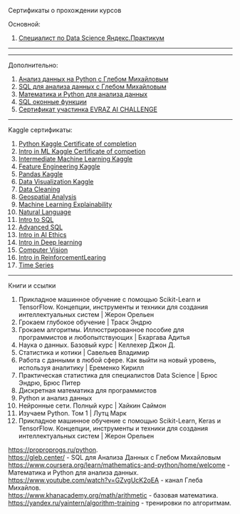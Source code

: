 Сертификаты о прохождении курсов

Основной:

1. [Специалист по Data Science Яндекс.Практикум](https://github.com/ArtyKrafty/Data_science_projects/blob/main/certificates/%D0%90%D1%80%D1%82%D1%91%D0%BC%20%D0%A1%D0%BE%D0%BB%D0%BE%D0%BC%D0%BA%D0%BE_20212DS00766.pdf)

---
---
Дополнительно:

1. [Анализ данных на Python c Глебом Михайловым](https://github.com/ArtyKrafty/Data_science_projects/blob/main/certificates/python.pdf)
2. [SQL для анализа данных с Глебом Михайловым](https://github.com/ArtyKrafty/Data_science_projects/blob/main/certificates/sql.pdf)
3. [Математика и Python для анализа данных](https://github.com/ArtyKrafty/Data_science_projects/blob/main/certificates/Math_and_linear.pdf)
4. [SQL оконные функции](https://github.com/ArtyKrafty/Data_science_projects/blob/main/certificates/sql_window.pdf)
5. [Сертификат участинка EVRAZ AI CHALLENGE](https://github.com/ArtyKrafty/Data_science_projects/blob/main/certificates/artysolomko@gmail.com.pdf)

---
Kaggle сертификаты:  

1. [Python Kaggle Certificate of completion](https://github.com/ArtyKrafty/Data_science_projects/blob/main/certificates/Kaggle/Artem%20Solomko%20-%20Python.png)
2. [Intro in ML Kaggle Certificate of competion](https://github.com/ArtyKrafty/Data_science_projects/blob/main/certificates/Kaggle/Artem%20Solomko%20-%20Intro%20to%20Machine%20Learning.png)
3. [Intermediate Machine Learning Kaggle](https://github.com/ArtyKrafty/Data_science_projects/blob/main/certificates/Kaggle/Artem%20Solomko%20-%20Intermediate%20Machine%20Learning.png)
4. [Feature Engineering Kaggle](https://github.com/ArtyKrafty/Data_science_projects/blob/main/certificates/Kaggle/Artem%20Solomko%20-%20Feature%20Engineering.png)
5. [Pandas Kaggle](https://github.com/ArtyKrafty/Data_science_projects/blob/main/certificates/Kaggle/Artem%20Solomko%20-%20Pandas.png)
6. [Data Visualization Kaggle](https://github.com/ArtyKrafty/Data_science_projects/blob/main/certificates/Kaggle/Artem%20Solomko%20-%20Data%20Visualization.png)
7. [Data Cleaning](https://github.com/ArtyKrafty/Data_science_projects/blob/main/certificates/Kaggle/Artem%20Solomko%20-%20Data%20Cleaning.png)
8. [Geospatial Analysis](https://github.com/ArtyKrafty/Data_science_projects/blob/main/certificates/Kaggle/Artem%20Solomko%20-%20Geospatial%20Analysis.png)
9. [Machine Learning Explainability](https://github.com/ArtyKrafty/Data_science_projects/blob/main/certificates/Kaggle/Artem%20Solomko%20-%20Machine%20Learning%20Explainability.png)
10. [Natural Language](https://github.com/ArtyKrafty/Data_science_projects/blob/main/certificates/Kaggle/Artem%20Solomko%20-%20Natural%20Language%20Processing.png)
11. [Intro to SQL](https://github.com/ArtyKrafty/Data_science_projects/blob/main/certificates/Kaggle/Artem%20Solomko%20-%20Intro%20to%20SQL.png)
12. [Advanced SQL](https://github.com/ArtyKrafty/Data_science_projects/blob/main/certificates/Kaggle/Artem%20Solomko%20-%20Advanced%20SQL.png)
13. [Intro in AI Ethics](https://github.com/ArtyKrafty/Data_science_projects/blob/main/certificates/Kaggle/Artem%20Solomko%20-%20Intro%20to%20AI%20Ethics.png)
14. [Intro in Deep learning](https://github.com/ArtyKrafty/Data_science_projects/blob/main/certificates/Kaggle/Artem%20Solomko%20-%20Intro%20to%20Deep%20Learning.png)
15. [Computer Vision](https://github.com/ArtyKrafty/Data_science_projects/blob/main/certificates/Kaggle/Artem%20Solomko%20-%20Computer%20Vision.png)
16. [Intro in ReinforcementLearing](https://github.com/ArtyKrafty/Data_science_projects/blob/main/certificates/Kaggle/Artem%20Solomko%20-%20Intro%20to%20Game%20AI%20and%20Reinforcement%20Learning.png)
17. [Time Series](https://github.com/ArtyKrafty/Data_science_projects/blob/main/certificates/Kaggle/Artem%20Solomko%20-%20Time%20Series.png)

___

Книги и ссылки

01. Прикладное машинное обучение с помощью Scikit-Learn и TensorFlow. Концепции, инструменты и техники для создания интеллектуальных систем | Жерон Орельен
02. Грокаем глубокое обучение | Траск Эндрю
03. Грокаем алгоритмы. Иллюстрированное пособие для программистов и любопытствующих | Бхаргава Адитья
04. Наука о данных. Базовый курс | Келлехер Джон Д.
05. Статистика и котики | Савельев Владимир
06. Работа с данными в любой сфере. Как выйти на новый уровень, используя аналитику | Еременко Кирилл
07. Практическая статистика для специалистов Data Science | Брюс Эндрю, Брюс Питер
08. Дискретная математика для программистов
09. Python и анализ данных
10. Нейронные сети. Полный курс | Хайкин Саймон
11. Изучаем Python. Том 1 | Лутц Марк
12. Прикладное машинное обучение с помощью Scikit-Learn, Keras и TensorFlow. Концепции, инструменты и техники для создания интеллектуальных систем | Жерон Орельен

https://proproprogs.ru/python.  
https://gleb.center/ - SQL для Анализа Данных с Глебом Михайловым  
https://www.coursera.org/learn/mathematics-and-python/home/welcome - Математика и Python для анализа данных. 
https://www.youtube.com/watch?v=GZvgUcK2oEA - канал Глеба Михайлов.   
https://www.khanacademy.org/math/arithmetic - базовая математика.   
https://yandex.ru/yaintern/algorithm-training - тренировки по алгоритмам.   

